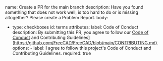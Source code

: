 name: Create a PR for the main branch
description: Have you found something that does not work well, is too hard to do or is missing altogether? Please create a Problem Report.
body:
  - type: checkboxes
    id: terms
    attributes:
      label: Code of Conduct
      description: By submitting this PR, you agree to follow our [Code of Conduct](https://github.com/FreeCAD/FreeCAD/blob/main/CODE_OF_CONDUCT.md) and Contributing Guidelines](https://github.com/FreeCAD/FreeCAD/blob/main/CONTRIBUTING.md).
    options:
        - label: I agree to follow this project's Code of Conduct and Contributing Guidelines.
          required: true
